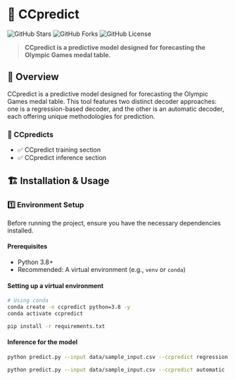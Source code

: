 # 🚀 CCpredict

![GitHub Stars](https://img.shields.io/github/stars/3220111903bit/CCpredict?style=social)
![GitHub Forks](https://img.shields.io/github/forks/3220111903bit/CCpredict?style=social)
![GitHub License](https://img.shields.io/github/license/3220111903bit/CCpredict)

> **CCpredict is a predictive model designed for forecasting the Olympic Games medal table.**

## 🎯 Overview

CCpredict is a predictive model designed for forecasting the Olympic Games medal table. This tool features two distinct decoder approaches: one is a regression-based decoder, and the other is an automatic decoder, each offering unique methodologies for prediction.

### 🌟 CCpredicts

- ✅ CCpredict training section
- ✅ CCpredict inference section

## 🏗️ Installation & Usage

### 1️⃣ Environment Setup

Before running the project, ensure you have the necessary dependencies installed.

#### **Prerequisites**
- Python 3.8+
- Recommended: A virtual environment (e.g., `venv` or `conda`)

#### **Setting up a virtual environment**
```sh
# Using conda
conda create -n ccpredict python=3.8 -y
conda activate ccpredict

pip install -r requirements.txt
```
#### **Inference for the model**

```sh
python predict.py --input data/sample_input.csv --ccpredict regression

python predict.py --input data/sample_input.csv --ccpredict automatic

```




